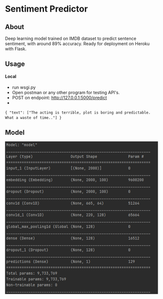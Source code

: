 # Sentiment Predictor
## About
Deep learning model trained on IMDB dataset to predict sentence sentiment, with around 89% accuracy. Ready for deployment on Heroku with Flask.

## Usage

#### Local
- run wsgi.py
- Open postman or any other program for testing API's.
- POST on endpoint:  http://127.0.0.1:5000/predict
- 
`{
    "text": ["The acting is terrible, plot is boring and predictable. What a waste of time.."]
}`

## Model
![Screenshot](screenshots/model.png)
